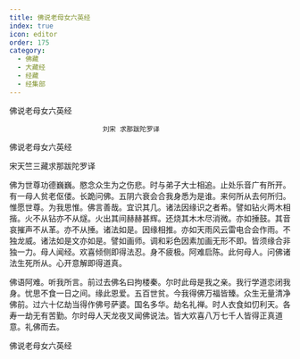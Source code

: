 ```yaml
---
title: 佛说老母女六英经
index: true
icon: editor
order: 175
category:
  - 佛藏
  - 大藏经
  - 经藏
  - 经集部
---
```


  佛说老母女六英经  

                        　　刘宋 求那跋陀罗译  

佛说老母女六英经  

宋天竺三藏求那跋陀罗译  

佛为世尊功德巍巍。愍念众生为之伤悲。时与弟子大士相追。止处乐音广有所开。有一母人贫老伛偻。长跪问佛。五阴六衰会合我身悉为是谁。来何所从去何所归。惟愿世尊。为我思惟。佛言善哉。宜识其几。诸法因缘识之者希。譬如钻火两木相揩。火不从钻亦不从燧。火出其间赫赫甚辉。还烧其木木尽消微。亦如捶鼓。其音哀摧声不从革。亦不从捶。诸法如是。因缘相推。亦如天雨风云雷电合会作雨。不独龙威。诸法如是文亦如是。譬如画师。调和彩色因素加画无形不即。皆须缘合非独一力。母人闻经。欢喜倾侧即得法忍。身不疲极。阿难启陈。此何母人。问佛诸法生死所从。心开意解即得道真。  

佛语阿难。听我所言。前过去佛名曰拘楼秦。尔时此母是我之亲。我行学道恋闭我身。忧思不食一日之间。缘此恩爱。五百世贫。今我得佛万福皆臻。众生无量清净佛前。过六十亿劫当得作佛号萨婆。国名多华。劫名礼禅。时人衣食如忉利天。各寿一劫无有苦勤。尔时母人天龙夜叉闻佛说法。皆大欢喜八万七千人皆得正真道意。礼佛而去。  

佛说老母女六英经  
